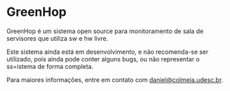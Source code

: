 # GreenHop
GreenHop é um sistema open source para monitoramento de sala de servisores que utiliza sw e hw livre.

Este sistema ainda está em desenvolvimento, e não recomenda-se ser utilizado, pois ainda pode conter alguns bugs, ou não representar o ss=istema de forma completa. 

Para maiores informações, entre em contato com daniel@colmeia.udesc.br.
